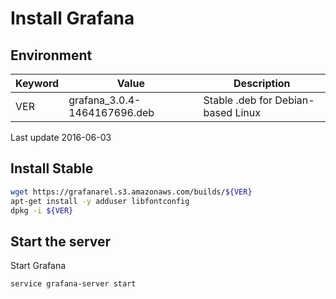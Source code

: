 # Install Grafana

## Environment

Keyword     | Value             | Description
----        | ----              | ----
VER         | grafana_3.0.4-1464167696.deb  | Stable .deb for Debian-based Linux

Last update 2016-06-03


## Install Stable

~~~bash
wget https://grafanarel.s3.amazonaws.com/builds/${VER}
apt-get install -y adduser libfontconfig
dpkg -i ${VER}
~~~

## Start the server

Start Grafana

~~~bash
service grafana-server start
~~~

